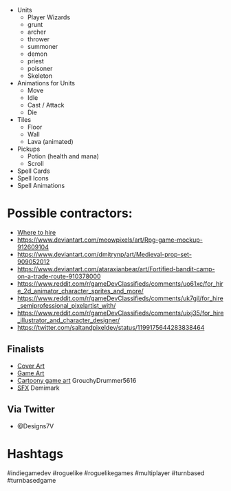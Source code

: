 - Units
    - Player Wizards
    - grunt
    - archer
    - thrower
    - summoner
    - demon
    - priest
    - poisoner
    - Skeleton
- Animations for Units
    - Move
    - Idle
    - Cast / Attack
    - Die
- Tiles
    - Floor
    - Wall
    - Lava (animated)
- Pickups
    - Potion (health and mana)
    - Scroll
- Spell Cards
- Spell Icons
- Spell Animations


# Possible contractors:
- [Where to hire](https://www.reddit.com/r/gamedev/wiki/index#wiki_where_to_hire_an_artist)
- https://www.deviantart.com/meowpixels/art/Rpg-game-mockup-912609104
- https://www.deviantart.com/dmitrynp/art/Medieval-prop-set-909052012
- https://www.deviantart.com/ataraxianbear/art/Fortified-bandit-camp-on-a-trade-route-910378000
- https://www.reddit.com/r/gameDevClassifieds/comments/uo61xc/for_hire_2d_animator_character_sprites_and_more/
- https://www.reddit.com/r/gameDevClassifieds/comments/uk7gil/for_hire_semiprofessional_pixelartist_with/
- https://www.reddit.com/r/gameDevClassifieds/comments/uixj35/for_hire_illustrator_and_character_designer/
- https://twitter.com/saltandpixeldev/status/1199175644283838464

## Finalists
- [Cover Art](https://www.instagram.com/stories/nefeli_katerinaki/2840939215605844179/)
- [Game Art](https://www.chegameart.com/)
- [Cartoony game art](https://www.reddit.com/chat/channel/16304400_4f8c602c63976403e626aae8568531d21f6d4752) GrouchyDrummer5616
- [SFX](https://www.reddit.com/chat/channel/16304400_23a02bd5fd80a91e3ba376930a15c4473488cc50) Demimark
## Via Twitter
- @Designs7V

# Hashtags
#indiegamedev #roguelike #roguelikegames #multiplayer #turnbased #turnbasedgame 